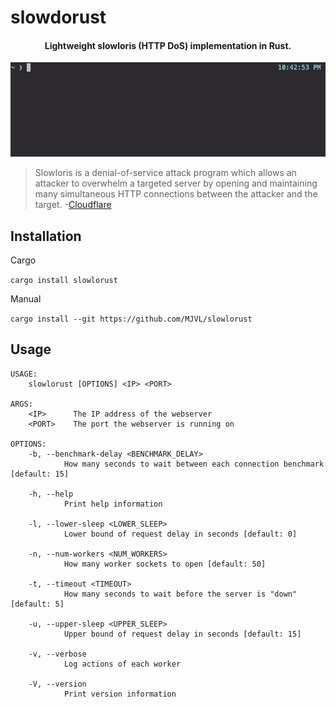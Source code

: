 # slowdorust

<h4 align="center">Lightweight slowloris (HTTP DoS) implementation in Rust.</h4>
<p align="center">
  <img src="img/demo.gif"/>
</p>

> Slowloris is a denial-of-service attack program which allows an attacker to overwhelm a targeted server by opening and maintaining many simultaneous HTTP connections between the attacker and the target. 
-[Cloudflare](https://www.cloudflare.com/learning/ddos/ddos-attack-tools/slowloris/)

## Installation

Cargo

`cargo install slowlorust`

Manual

`cargo install --git https://github.com/MJVL/slowlorust`

## Usage

```
USAGE:
    slowlorust [OPTIONS] <IP> <PORT>

ARGS:
    <IP>      The IP address of the webserver
    <PORT>    The port the webserver is running on

OPTIONS:
    -b, --benchmark-delay <BENCHMARK_DELAY>
            How many seconds to wait between each connection benchmark [default: 15]

    -h, --help
            Print help information

    -l, --lower-sleep <LOWER_SLEEP>
            Lower bound of request delay in seconds [default: 0]

    -n, --num-workers <NUM_WORKERS>
            How many worker sockets to open [default: 50]

    -t, --timeout <TIMEOUT>
            How many seconds to wait before the server is "down" [default: 5]

    -u, --upper-sleep <UPPER_SLEEP>
            Upper bound of request delay in seconds [default: 15]

    -v, --verbose
            Log actions of each worker

    -V, --version
            Print version information
```